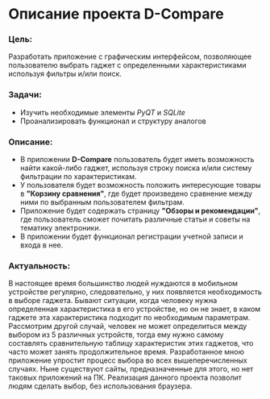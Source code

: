 # Описание проекта D-Compare

### Цель: 
Разработать приложение с графическим интерфейсом, позволяющее пользователю выбрать гаджет с определенными характеристиками используя фильтры и/или поиск.

### Задачи:
- Изучить необходимые элементы *PyQT* и *SQLite*
- Проанализировать функционал и структуру аналогов

### Описание:
- В приложении **D-Compare** пользователь будет иметь возможность найти какой-либо гаджет, используя строку поиска и/или систему фильтрации по характеристикам. 
- У пользователя будет возможность положить интересующие товары в **"Корзину сравнения"**, где будет произведено сравнение между ними по выбранным пользователем фильтрам.
- Приложение будет содержать страницу **"Обзоры и рекомендации"**, где пользователь cможет почитать различные статьи и советы на тематику электроники.
- В приложении будет функционал регистрации учетной записи и входа в нее.

### Актуальность:
В настоящее время большинство людей нуждаются в мобильном устройстве регулярно, следовательно, у них появляется необходимость в выборе гаджета. Бывают ситуации, когда человеку нужна определенная характеристика в его устройстве, но он не знает, в каком гаджете эта характеристика подходит по необходимым параметрам. Рассмотрим другой случай, человек не может определиться между выбором из 5 различных устройств, тогда ему нужно самому составлять сравнительную таблицу характеристик этих гаджетов, что часто может занять продолжительное время. Разработанное мною приложение упростит процесс выбора во всех вышеперечисленных случаях. Ныне существуют сайты, предназначенные для этого, но нет таковых приложений на ПК. Реализация данного проекта позволит людям сделать выбор, без использования браузера.
